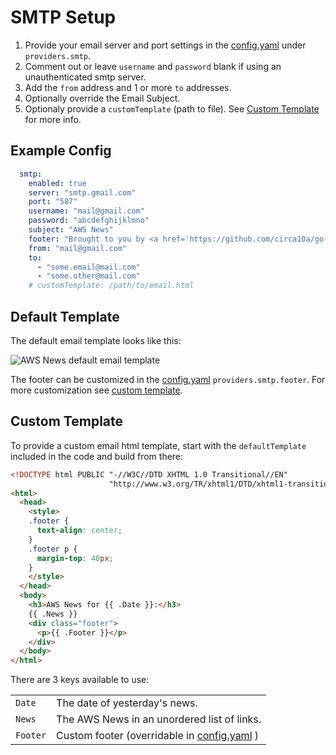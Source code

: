 # SMTP Setup

1. Provide your email server and port settings in the [config.yaml](/config.yaml) under
  `providers.smtp`.
1. Comment out or leave `username` and `password` blank if using an unauthenticated smtp server.
1. Add the `from` address and 1 or more `to` addresses.
1. Optionally override the Email Subject.
1. Optionaly provide a `customTemplate` (path to file). See [Custom Template](#custom-template)
  for more info.

## Example Config

```yaml
  smtp:
    enabled: true
    server: "smtp.gmail.com"
    port: "587"
    username: "mail@gmail.com"
    password: "abcdefghijklmno"
    subject: "AWS News"
    footer: "Brought to you by <a href='https://github.com/circa10a/go-aws-news'>go-aws-news</a>"
    from: "mail@gmail.com"
    to:
      - "some.email@mail.com"
      - "some.other@mail.com"
    # customTemplate: /path/to/email.html
```

## Default Template

The default email template looks like this:

![AWS News default email template](https://i.imgur.com/v6Ec7iK.png)

The footer can be customized in the [config.yaml](/config.yaml) `providers.smtp.footer`. For more
customization see [custom template](#custom-template).

## Custom Template

To provide a custom email html template, start with the `defaultTemplate` included in the code
and build from there:

```html
<!DOCTYPE html PUBLIC "-//W3C//DTD XHTML 1.0 Transitional//EN"
                      "http://www.w3.org/TR/xhtml1/DTD/xhtml1-transitional.dtd">
<html>
  <head>
    <style>
    .footer {
      text-align: center;
    }
    .footer p {
      margin-top: 40px;
    }
    </style>
  </head>
  <body>
    <h3>AWS News for {{ .Date }}:</h3>
    {{ .News }}
    <div class="footer">
      <p>{{ .Footer }}</p>
    </div>
  </body>
</html>
```

There are 3 keys available to use:

|          |                                                             |
| -------- | ----------------------------------------------------------- |
| `Date`   | The date of yesterday's news.                               |
| `News`   | The AWS News in an unordered list of links.                 |
| `Footer` | Custom footer (overridable in [config.yaml](/config.yaml) ) |
